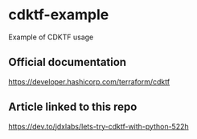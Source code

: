 # cdktf-example
Example of CDKTF usage

## Official documentation
https://developer.hashicorp.com/terraform/cdktf

## Article linked to this repo
https://dev.to/jdxlabs/lets-try-cdktf-with-python-522h
